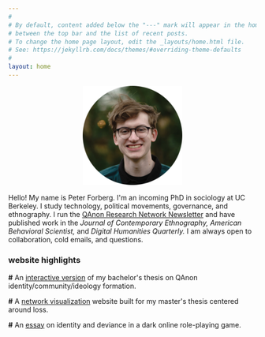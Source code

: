 ```yaml
---
#
# By default, content added below the "---" mark will appear in the home page
# between the top bar and the list of recent posts.
# To change the home page layout, edit the _layouts/home.html file.
# See: https://jekyllrb.com/docs/themes/#overriding-theme-defaults
#
layout: home
---
```


<p align="center" title="it's me but i am a picture now">
   <img src="/images/peter.png" width="40%" />
</p>

Hello! My name is Peter Forberg. I'm an incoming PhD in sociology at UC Berkeley. I study technology, political movements, governance, and ethnography. I run the [QAnon Research Network Newsletter](https://qanonresearch.substack.com/) and have published work in the *Journal of Contemporary Ethnography,* *American Behavioral Scientist,* and *Digital Humanities Quarterly.* I am always open to collaboration, cold emails, and questions.

### website highlights

**\#** An [interactive version](https://qquiz.peterforberg.com) of my bachelor's thesis on QAnon identity/community/ideology formation.

**\#** A [network visualization](https://loss.peterforberg.com) website built for my master's thesis centered around loss.

**\#** An [essay](https://peterforberg.com/work/garrys-mod/) on identity and deviance in a dark online role-playing game.
